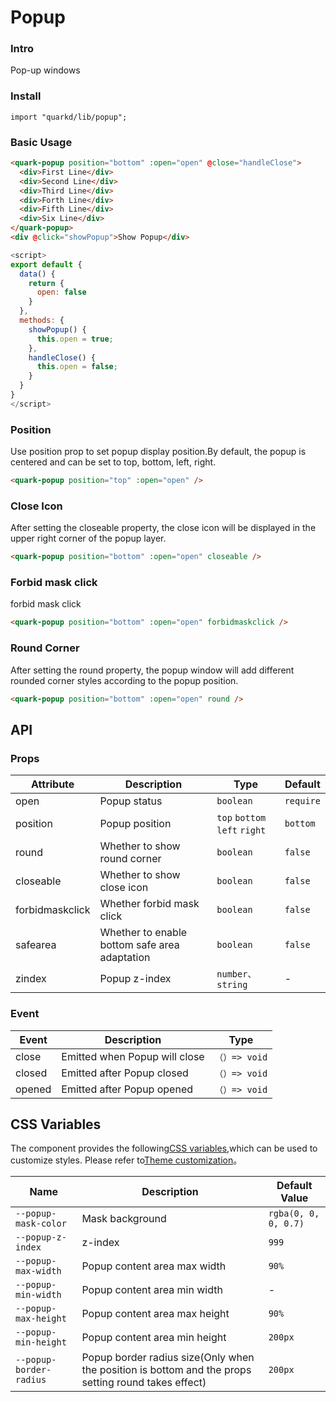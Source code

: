 # Popup

### Intro

Pop-up windows

### Install

```tsx
import "quarkd/lib/popup";
```

### Basic Usage

```html
<quark-popup position="bottom" :open="open" @close="handleClose">
  <div>First Line</div>
  <div>Second Line</div>
  <div>Third Line</div>
  <div>Forth Line</div>
  <div>Fifth Line</div>
  <div>Six Line</div>
</quark-popup>
<div @click="showPopup">Show Popup</div>
```

```js
<script>
export default {
  data() {
    return {
      open: false
    }
  },
  methods: {
    showPopup() {
      this.open = true;
    },
    handleClose() {
      this.open = false;
    }
  }
}
</script>
```

### Position

Use position prop to set popup display position.By default, the popup is centered and can be set to top, bottom, left, right.

```html
<quark-popup position="top" :open="open" />
```

### Close Icon

After setting the closeable property, the close icon will be displayed in the upper right corner of the popup layer.

```html
<quark-popup position="bottom" :open="open" closeable />
```

### Forbid mask click

forbid mask click

```html
<quark-popup position="bottom" :open="open" forbidmaskclick />
```

### Round Corner

After setting the round property, the popup window will add different rounded corner styles according to the popup position.

```html
<quark-popup position="bottom" :open="open" round />
```

## API

### Props

| Attribute       | Description                                   | Type                          | Default   |
| --------------- | --------------------------------------------- | ----------------------------- | --------- |
| open            | Popup status                                  | `boolean`                     | `require` |
| position        | Popup position                                | `top` `bottom` `left` `right` | `bottom`  |
| round           | Whether to show round corner                  | `boolean`                     | `false`   |
| closeable       | Whether to show close icon                    | `boolean `                    | `false`   |
| forbidmaskclick | Whether forbid mask click                     | `boolean`                     | `false`   |
| safearea        | Whether to enable bottom safe area adaptation | `boolean`                     | `false`   |
| zindex          | Popup z-index                                 | `number、string `             | -         |

### Event

| Event  | Description                   | Type          |
| ------ | ----------------------------- | ------------- |
| close  | Emitted when Popup will close | `（）=> void` |
| closed | Emitted after Popup closed    | `（）=> void` |
| opened | Emitted after Popup opened    | `（）=> void` |

## CSS Variables

The component provides the following[CSS variables](https://developer.mozilla.org/zh-CN/docs/Web/CSS/Using_CSS_custom_properties),which can be used to customize styles. Please refer to[Theme customization](#/zh-CN/guide/theme)。

| Name                    | Description                                                                                         | Default Value        |
| ----------------------- | --------------------------------------------------------------------------------------------------- | -------------------- |
| `--popup-mask-color`    | Mask background                                                                                     | `rgba(0, 0, 0, 0.7)` |
| `--popup-z-index`       | z-index                                                                                             | `999`                |
| `--popup-max-width`     | Popup content area max width                                                                        | `90%`                |
| `--popup-min-width`     | Popup content area min width                                                                        | -                    |
| `--popup-max-height`    | Popup content area max height                                                                       | `90%`                |
| `--popup-min-height`    | Popup content area min height                                                                       | `200px`              |
| `--popup-border-radius` | Popup border radius size(Only when the position is bottom and the props setting round takes effect) | `200px`              |
